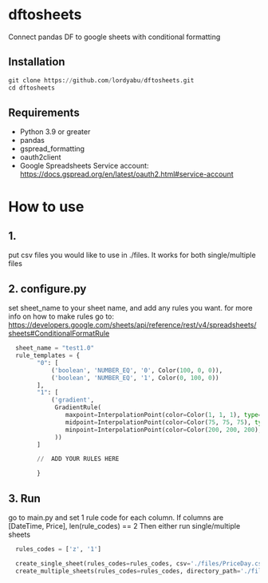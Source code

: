 # dftosheets
Connect pandas DF to google sheets with conditional formatting

## Installation
```python
git clone https://github.com/lordyabu/dftosheets.git
cd dftosheets
```

## Requirements

- Python 3.9 or greater
- pandas
- gspread_formatting
- oauth2client
- Google Spreadsheets Service account: https://docs.gspread.org/en/latest/oauth2.html#service-account

# How to use

## 1. 
put csv files you would like to use in ./files. It works for both single/multiple files
 
## 2. configure.py 
set sheet_name to your sheet name, and add any rules you want. for more info on how to make rules go to:  https://developers.google.com/sheets/api/reference/rest/v4/spreadsheets/sheets#ConditionalFormatRule
```python
  sheet_name = "test1.0"
  rule_templates = {
        "0": [
            ('boolean', 'NUMBER_EQ', '0', Color(100, 0, 0)),
            ('boolean', 'NUMBER_EQ', '1', Color(0, 100, 0))
        ],
        "1": [
            ('gradient',
             GradientRule(
                maxpoint=InterpolationPoint(color=Color(1, 1, 1), type='MAX'),
                midpoint=InterpolationPoint(color=Color(75, 75, 75), type='PERCENTILE', value="50"),
                minpoint=InterpolationPoint(color=Color(200, 200, 200), type='MIN')
             ))
        ]

        //  ADD YOUR RULES HERE

        }
```


## 3. Run 
go to main.py and set 1 rule code for each column. If columns are [DateTime, Price], len(rule_codes) == 2 Then either run single/multiple sheets
```python
  rules_codes = ['z', '1']

  create_single_sheet(rules_codes=rules_codes, csv='./files/PriceDay.csv', delete_current=True, grid_range='1:400')
  create_multiple_sheets(rules_codes=rules_codes, directory_path='./files/example_multiple', delete_current=True, grid_range='1:400')
```

